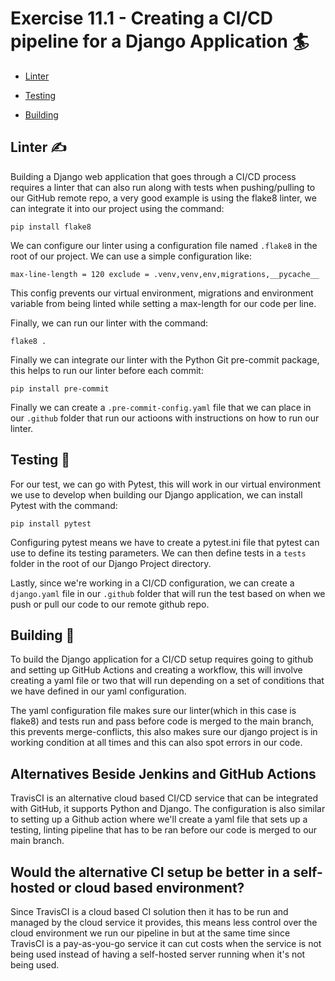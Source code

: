 
# Exercise 11.1 - Creating a CI/CD pipeline for a Django Application 🏄

- [Linter](#linter-✍️)

- [Testing](#testing-🧪)

- [Building](#building-🧰)

## Linter ✍️

Building a Django web application that goes through a CI/CD process requires a linter that can also run along with tests when pushing/pulling to our GitHub remote repo, a very good example is using the flake8 linter, we can integrate it into our project using the command:

`
pip install flake8
`

We can configure our linter using a configuration file named `.flake8` in the root of our project. We can use a simple configuration like:

`
max-line-length = 120
exclude = .venv,venv,env,migrations,__pycache__
`

This config prevents our virtual environment, migrations and environment variable from being linted while setting a max-length for our code per line.

Finally, we can run our linter with the command:

`
flake8 .
`

Finally we can integrate our linter with the Python Git pre-commit package, this helps to run our linter before each commit:

`
pip install pre-commit
`

Finally we can create a `.pre-commit-config.yaml` file that we can place in our `.github` folder that run our actioons with instructions on how to run our linter.

## Testing 🧪

For our test, we can go with Pytest, this will work in our virtual environment we use to develop when building our Django application, we can install Pytest with the command:

`
pip install pytest
`

Configuring pytest means we have to create a pytest.ini file that pytest can use to define its testing parameters.
We can then define tests in a `tests` folder in the root of our Django Project directory.

Lastly, since we're working in a CI/CD configuration, we can create a `django.yaml` file in our `.github` folder that will run the test based on when we push or pull our code to our remote github repo.

## Building 🧰

To build the Django application for a CI/CD setup requires going to github and setting up GitHub Actions and creating a workflow, this will involve creating a yaml file or two that will run depending on a set of conditions that we have defined in our yaml configuration.

The yaml configuration file makes sure our linter(which in this case is flake8) and tests run and pass before code is merged to the main branch, this prevents merge-conflicts, this also makes sure our django project is in working condition at all times and this can also spot errors in our code.

## Alternatives Beside Jenkins and GitHub Actions

TravisCI is an alternative cloud based CI/CD service that can be integrated with GitHub, it supports Python and Django. 
The configuration is also similar to setting up a Github action where we'll create a yaml file that sets up a testing, linting pipeline that has to be ran before our code is merged to our main branch.

## Would the alternative CI setup be better in a self-hosted or cloud based environment?

Since TravisCI is a cloud based CI solution then it has to be run and managed by the cloud service it provides, this means less control over the cloud environment we run our pipeline in but at the same time since TravisCI is a pay-as-you-go service it can cut costs when the service is not being used instead of having a self-hosted server running when it's not being used.